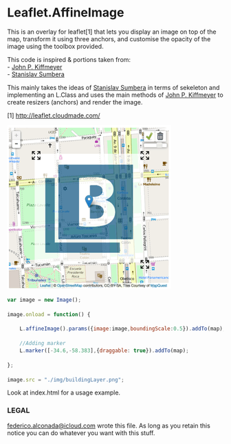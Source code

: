 # Leaflet.AffineImage


This is an overlay for leaflet[1] that lets you display an image on top of
the map, transform it using three anchors, and customise the opacity of the image using the toolbox provided.

This code is inspired & portions taken from:  
    - [John P. Kiffmeyer](https://github.com/thatjpk/LeafletAffineImageOverlay)  
	- [Stanislav Sumbera](https://gist.github.com/Sumbera/11114288)

This mainly takes the ideas of [Stanislav Sumbera](https://gist.github.com/Sumbera/11114288) in terms of sekeleton and implementing an L.Class and uses the main methods of [John P. Kiffmeyer](https://github.com/thatjpk/LeafletAffineImageOverlay) to create resizers (anchors) and render the image.  

[1] http://leaflet.cloudmade.com/

![Screencapture GIF](demo.gif)

```js
var image = new Image();

image.onload = function() {

    L.affineImage().params({image:image,boundingScale:0.5}).addTo(map);
    
    //Adding marker
    L.marker([-34.6,-58.383],{draggable: true}).addTo(map);

};

image.src = "./img/buildingLayer.png";
```

Look at index.html for a usage example.

### LEGAL

<federico.alconada@icloud.com> wrote this file. As long as you retain this notice you
can do whatever you want with this stuff.